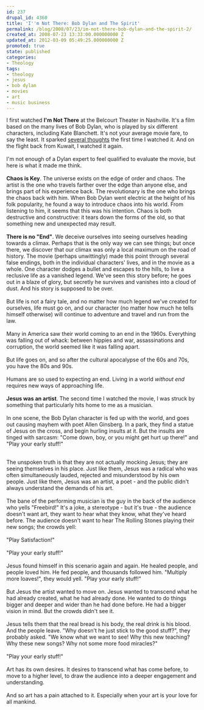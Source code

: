 ```yaml
---
id: 237
drupal_id: 4360
title: 'I''m Not There: Bob Dylan and The Spirit'
permalink: /blog/2008/07/23/im-not-there-bob-dylan-and-the-spirit-2/
created_at: 2008-07-23 13:33:00.000000000 Z
updated_at: 2012-03-09 05:49:25.000000000 Z
promoted: true
state: published
categories:
- Theology
tags:
- theology
- jesus
- bob dylan
- movies
- art
- music business
---
```

I first watched <b>I'm Not There</b> at the Belcourt Theater in Nashville. It's a film based on the many lives of Bob Dylan, who is played by six different characters, including Kate Blanchett. It's not your average movie fare, to say the least. It sparked <a href="/blog/2007/12/28/im-not-there-bob-dylan-and-the-spirit">several thoughts</a> the first time I watched it. And on the flight back from Kuwait, I watched it again.<br /><br />I'm not enough of a Dylan expert to feel qualified to evaluate the movie, but here is what it made me think.<br /><br /><span style="font-weight: bold;">Chaos is Key</span>. The universe exists on the edge of order and chaos. The artist is the one who travels farther over the edge than anyone else, and brings part of his experience back. The revolutionary is the one who brings the chaos back with him. When Bob Dylan went electric at the height of his folk popularity, he found a way to introduce chaos into his world. From listening to him, it seems that this was his intention. Chaos is both destructive and constructive: it tears down the forms of the old, so that something new and unexpected may result.<br /><br /><span style="font-weight: bold;">There is no "End"</span>. We deceive ourselves into seeing ourselves heading towards a climax. Perhaps that is the only way we can see things; but once there, we discover that our climax was only a local maximum on the road of history. The movie (perhaps unwittingly) made this point through several false endings, both in the individual characters' lives, and in the movie as a whole. One character dodges a bullet and escapes to the hills, to live a reclusive life as a vanished legend. We've seen this story before; he goes out in a blaze of glory, but secretly he survives and vanishes into a cloud of dust. And his story is supposed to be over.<br /><br />But life is not a fairy tale, and no matter how much legend we've created for ourselves, life must go on, and our character (no matter how much he tells himself otherwise) will continue to adventure and travel and run from the law.<br /><br />Many in America saw their world coming to an end in the 1960s. Everything was falling out of whack: between hippies and war, assassinations and corruption, the world seemed like it was falling apart.<br /><br />But life goes on, and so after the cultural apocalypse of the 60s and 70s, you have the 80s and 90s.<br /><br />Humans are so used to expecting an end. Living in a world <span style="font-style: italic;">without end</span> requires new ways of approaching life.<br /><br /><b>Jesus was an artist</b>. The second time I watched the movie, I was struck by something that particularly hits home to me as a musician.<br /><br />In one scene, the Bob Dylan character is fed up with the world, and goes out causing mayhem with poet Allen Ginsberg. In a park, they find a statue of Jesus on the cross, and begin hurling insults at it. But the insults are tinged with sarcasm: "Come down, boy, or you might get hurt up there!" and "Play your early stuff!"<br /><div class="Ih2E3d"><br />The unspoken truth is that they are not actually mocking Jesus; they are seeing themselves in his place. Just like them, Jesus was a radical who was often simultaneously lauded, rejected and misunderstood by his own people. Just like them, Jesus was an artist, a poet - and the public didn't always understand the demands of his art.<br /><br /></div>The bane of the performing musician is the guy in the back of the audience who yells "Freebird!" It's a joke, a stereotype - but it's true - the audience doesn't want art, they want to hear what they know, what they've heard before. The audience doesn't want to hear The Rolling Stones playing their new songs; the crowds yell:<br /><br />"Play Satisfaction!"<br /><br />"Play your early stuff!"<div class="Ih2E3d"><br />Jesus found himself in this scenario again and again. He healed people, and people loved him. He fed people, and thousands followed him. "Multiply more loaves!", they would yell. "Play your early stuff!"<br /><br /></div>But Jesus the artist wanted to move on. Jesus wanted to transcend what he had already created, what he had already done. He wanted to do things bigger and deeper and wider than he had done before. He had a bigger vision in mind. But the crowds didn't see it.<br /><br />Jesus tells them that the real bread is his body, the real drink is his blood. And the people leave. "Why doesn't he just stick to the good stuff?", they probably asked. "We know what we want to see! Why this new teaching? Why these new songs? Why not some more food miracles?"<br /><br />"Play your early stuff!"<br /><br />Art has its own desires. It desires to transcend what has come before, to move to a higher level, to draw the audience into a deeper engagement and understanding.<br /><br />And so art has a pain attached to it. Especially when your art is your love for all mankind.
